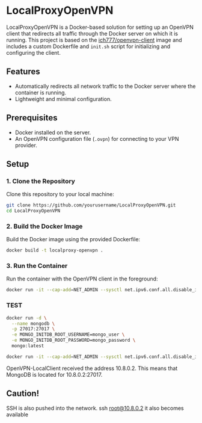 # LocalProxyOpenVPN

LocalProxyOpenVPN is a Docker-based solution for setting up an OpenVPN client that redirects all traffic through the Docker server on which it is running. This project is based on the [ich777/openvpn-client](https://hub.docker.com/r/ich777/openvpn-client) image and includes a custom Dockerfile and `init.sh` script for initializing and configuring the client.

## Features

- Automatically redirects all network traffic to the Docker server where the container is running.
- Lightweight and minimal configuration.

## Prerequisites

- Docker installed on the server.
- An OpenVPN configuration file (`.ovpn`) for connecting to your VPN provider.

## Setup

### 1. Clone the Repository

Clone this repository to your local machine:

```bash
git clone https://github.com/yourusername/LocalProxyOpenVPN.git
cd LocalProxyOpenVPN
```
### 2. Build the Docker Image

Build the Docker image using the provided Dockerfile:

```bash
docker build -t localproxy-openvpn .
```
### 3. Run the Container

Run the container with the OpenVPN client in the foreground:

```bash
docker run -it --cap-add=NET_ADMIN --sysctl net.ipv6.conf.all.disable_ipv6=1 --name OpenVPN-LocalClient -v /path/to/openvpn/conf:/vpn
```

### TEST
```bash
docker run -d \
  --name mongodb \
  -p 27017:27017 \
  -e MONGO_INITDB_ROOT_USERNAME=mongo_user \
  -e MONGO_INITDB_ROOT_PASSWORD=mongo_password \
  mongo:latest
```
```bash
docker run -it --cap-add=NET_ADMIN --sysctl net.ipv6.conf.all.disable_ipv6=1 --name OpenVPN-LocalClient -v /path/to/openvpn/conf:/vpn
```
OpenVPN-LocalClient received the address 10.8.0.2. This means that MongoDB is located for 10.8.0.2:27017.  
## Caution! 
SSH is also pushed into the network. ssh root@10.8.0.2 it also becomes available